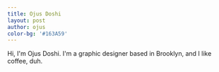 ```yaml
---
title: Ojus Doshi
layout: post
author: ojus
color-bg: '#163A59'
---
```


<span class="hi">Hi,</span> I'm Ojus Doshi. I'm a graphic designer based in Brooklyn, and I like coffee, duh.
